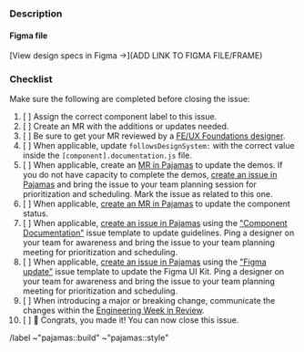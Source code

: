 ### Description

<!-- Add a short description of the component addition or update. Consider adding
a checklist of variations, states, and breakpoints to the description so that reviewers can be sure to cross reference everything that has been completed. -->

#### Figma file

<!-- If design specs exist in Figma, link them below. Otherwise, remove the link and add a link to the issue to add the component to Figma -->

[View design specs in Figma →](ADD LINK TO FIGMA FILE/FRAME)

### Checklist

Make sure the following are completed before closing the issue:

1. [ ] Assign the correct component label to this issue.
1. [ ] Create an MR with the additions or updates needed.
1. [ ] Be sure to get your MR reviewed by a [FE/UX Foundations designer][foundations-team].
1. [ ] When applicable, update `followsDesignSystem:` with the correct value inside the `[component].documentation.js` file.
1. [ ] When applicable, create an [MR in Pajamas][pajamas-mr] to update the demos. If you do not have capacity to complete the demos, [create an issue in Pajamas][pajamas-issue] and bring the issue to your team planning session for prioritization and scheduling. Mark the issue as related to this one.
1. [ ] When applicable, [create an MR in Pajamas][pajamas-mr] to update the component status.
1. [ ] When applicable, [create an issue in Pajamas][pajamas-issue] using the ["Component Documentation"][pajamas-component-documentation-template] issue template to update guidelines. Ping a designer on your team for awareness and bring the issue to your team planning meeting for prioritization and scheduling.
1. [ ] When applicable, [create an issue in Pajamas][pajamas-issue] using the ["Figma update"][pajamas-figma-update-template] issue template to update the Figma UI Kit. Ping a designer on your team for awareness and bring the issue to your team planning meeting for prioritization and scheduling.
1. [ ] When introducing a major or breaking change, communicate the changes within the [Engineering Week in Review][eng-week-in-review-doc].
1. [ ] 🎉 Congrats, you made it! You can now close this issue.

<!-- 
### Resources

* [Compontent Lifecycle][component-lifecycle]
* [Adding component][adding-components]
* [Adding CSS][adding-css]
* [Breaking changes][breaking-changes]
-->

/label ~"pajamas::build" ~"pajamas::style"

[foundations-team]: https://about.gitlab.com/company/team/?department=fe-ux-foundations-team
[pajamas-mr]: https://gitlab.com/gitlab-org/gitlab-services/design.gitlab.com/-/merge_requests/new
[pajamas-issue]: https://gitlab.com/gitlab-org/gitlab-services/design.gitlab.com/-/issues/new
[pajamas-component-documentation-template]: https://gitlab.com/gitlab-org/gitlab-services/design.gitlab.com/-/issues/new?issuable_template=Component%20documentation
[pajamas-figma-update-template]: https://gitlab.com/gitlab-org/gitlab-services/design.gitlab.com/-/issues/new?issuable_template=Figma%20update
[component-lifecycle]: https://design.gitlab.com/contribute/lifecycle
[adding-components]: https://gitlab.com/gitlab-org/gitlab-ui/-/blob/main/doc/contributing/adding_components.md
[adding-css]: https://gitlab.com/gitlab-org/gitlab-ui/-/blob/main/doc/contributing/adding_css.md
[breaking-changes]: https://gitlab.com/gitlab-org/gitlab-ui/-/blob/main/doc/contributing/breaking_changes_to_components.md
[eng-week-in-review-doc]: https://docs.google.com/document/d/1GQbnOP_lr9KVMVaBQx19WwKITCmh7H3YlgO-XqVwv0M/edit
